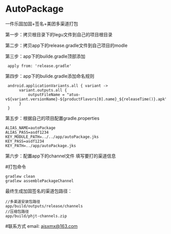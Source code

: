 # AutoPackage
一件乐固加固+签名+美团多渠道打包

第一步：拷贝根目录下的legu文件到自己的项目根目录

第二步：拷贝app下的release.gradle文件到自己项目的modle

第三步：app下的builde.gradle顶部添加 
 
     apply from: 'release.gradle'

第四步：app下的bulide.gradle添加命名规则
           
     android.applicationVariants.all { variant ->
          variant.outputs.all {
              outputFileName = "atuo-v${variant.versionName}-${productFlavors[0].name}_${releaseTime()}.apk"
          }
     }

第五步：根据自己的项目配置gradle.properties

    ALIAS_NAME=autoPackage
    ALIAS_PASS=asdf1234
    KEY_MODULE_PATH=../../app/autoPackage.jks
    KEY_PASS=asdf1234
    KEY_PATH=../app/autoPackage.jks

第六步：配置app下的channel文件 填写要打的渠道信息

#打包命令

    gradlew clean  
    gradlew assemblePackageChannel
    
最终生成加固签名的渠道包路径：

    //多渠道安装包路径
    app/build/outputs/release/channels
    //压缩包路径
    app/build/phjt-channels.zip
    
    
#联系方式
email: ajsxmx@163.com

      

